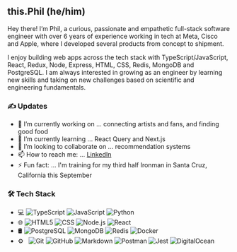 <h2> this.Phil (he/him)</h2>

Hey there! I’m Phil, a curious, passionate and empathetic full-stack software engineer with over 6 years of experience working in tech at Meta, Cisco and Apple, where I developed several products from concept to shipment.

I enjoy building web apps across the tech stack with TypeScript/JavaScript, React, Redux, Node, Express, HTML, CSS, Redis, MongoDB and PostgreSQL. I am always interested in growing as an engineer by learning new skills and taking on new challenges based on scientific and engineering fundamentals.

<h3> ✍️ Updates</h3>

- 🔭 I’m currently working on ... connecting artists and fans, and finding good food
- 🌱 I’m currently learning ... React Query and Next.js
- 👯 I’m looking to collaborate on ... recommendation systems
- 📫 How to reach me: ... [LinkedIn](https://www.linkedin.com/in/philiplbrown/)
- ⚡ Fun fact: ... I'm training for my third half Ironman in Santa Cruz, California this September

<h3> 🛠 Tech Stack</h3>

- 💻
  ![TypeScript](https://img.shields.io/badge/-TypeScript-333333?style=flat&logo=typescript)
  ![JavaScript](https://img.shields.io/badge/-JavaScript-333333?style=flat&logo=javascript)
  ![Python](https://img.shields.io/badge/-Python-333333?style=flat&logo=python)
- 🌐
  ![HTML5](https://img.shields.io/badge/-HTML5-333333?style=flat&logo=HTML5)
  ![CSS](https://img.shields.io/badge/-CSS-333333?style=flat&logo=CSS3&logoColor=1572B6)
  ![Node.js](https://img.shields.io/badge/-Node.js-333333?style=flat&logo=node.js)
  ![React](https://img.shields.io/badge/-React-333333?style=flat&logo=react)
- 🛢 
  ![PostgreSQL](https://img.shields.io/badge/-PostgreSQL-333333?style=flat&logo=postgresql)
  ![MongoDB](https://img.shields.io/badge/-MongoDB-333333?style=flat&logo=mongodb)
  ![Redis](https://img.shields.io/badge/-Redis-333333?style=flat&logo=redis)
  ![Docker](https://img.shields.io/badge/-Docker-333333?style=flat&logo=docker)
- ⚙️ &nbsp;
  ![Git](https://img.shields.io/badge/-Git-333333?style=flat&logo=git)
  ![GitHub](https://img.shields.io/badge/-GitHub-333333?style=flat&logo=github)
  ![Markdown](https://img.shields.io/badge/-Markdown-333333?style=flat&logo=markdown)
  ![Postman](https://img.shields.io/badge/-Postman-333333?style=flat&logo=postman)
  ![Jest](https://img.shields.io/badge/-Jest-333333?style=flat&logo=jest)
  ![DigitalOcean](https://img.shields.io/badge/-DigitalOcean-333333?style=flat&logo=digitalocean)
